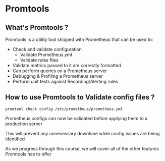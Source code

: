 # Promtools 

## What's Promtools ? 

Promtools is a utility tool shipped with Prometheus that can be used to: 
- Check and validate configuration 
  - Validate Prometheus.yml 
  - Validate rules files 
- Validate metrics passed to it are correctly formatted 
- Can perform queries on a Prometheus server 
- Debugging & Profiling a Prometheus server  
- Perform unit tests against Recording/Alerting rules  


## How to use Promtools to Validate config files ? 

```shell 
promtool check config /etc/prometheus/prometheus.yml 
```


Prometheus configs can now be validated before applying them to a production server

This will prevent any unnecessary downtime while config issues are being identified 

As we progress through this course, we will cover all of the other features Promtools has to offer 